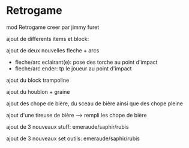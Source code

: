 Retrogame
============

mod Retrogame creer par jimmy furet

ajout de differents items et block:

ajout de deux nouvelles fleche + arcs
  - fleche/arc eclairant(e): pose des torche au point d'impact
  - fleche/arc ender: tp le joueur au point d'impact

ajout du block trampoline

ajout du houblon + graine

ajout des chope de bière, du sceau de bière ainsi que des chope pleine

ajout d'une tireuse de bière --> rempli les chope de bière

ajout de 3 nouveaux stuff: emeraude/saphir/rubis

ajout de 3 nouveaux set outils: emeraude/saphir/rubis

